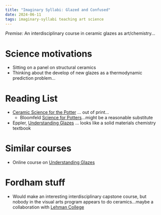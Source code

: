 ```yaml
---
title: "Imaginary Syllabi: Glazed and Confused"
date: 2024-06-11
tags: imaginary-syllabi teaching art science
---
```


*Premise:*  An interdisciplinary course in ceramic glazes as art/chemistry...

# Science motivations

- Sitting on a panel on structural ceramics
- Thinking about the develop of new glazes as a thermodynamic prediction problem...

# Reading List

- [Ceramic Science for the Potter](https://books.google.com/books/about/Ceramic_Science_for_the_Potter.html?id=JlgqAAAACAAJ) ... out of print...
    - Bloomfeld [Science for Potters](https://amzn.to/4aXrjm3)...might be a reasonable substitute
- Eppler, [Understanding Glazes](https://www.wiley.com/en-cn/Understanding+Glazes-p-9781574982220) ... looks like a solid materials chemistry textbook

# Similar courses

- Online course on [Understanding Glazes](https://ceramicmaterialsworkshop.com/courses/understanding-glazes.html)

# Fordham stuff

- Would make an interesting interdisciplinary capstone course, but nobody in the visual arts program appears to do ceramics...maybe a collaboration with [Lehman College](https://lehman-undergraduate.catalog.cuny.edu/departments/ART-LEH/courses)